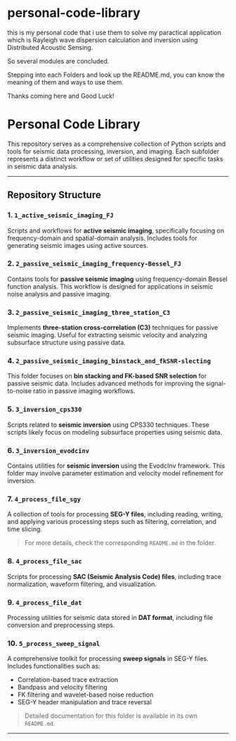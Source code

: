 # personal-code-library

this is my personal code that i use them to solve my paractical application which is Rayleigh wave dispersion calculation and inversion using Distributed Acoustic Sensing.

So several modules are concluded.

Stepping into each Folders and look up the README.md, you can know the meaning of them and ways to use them.

Thanks coming here and Good Luck!




# Personal Code Library

This repository serves as a comprehensive collection of Python scripts and tools for seismic data processing, inversion, and imaging. Each subfolder represents a distinct workflow or set of utilities designed for specific tasks in seismic data analysis.

---

## Repository Structure

### 1. `1_active_seismic_imaging_FJ`
Scripts and workflows for **active seismic imaging**, specifically focusing on frequency-domain and spatial-domain analysis. Includes tools for generating seismic images using active sources.

### 2. `2_passive_seismic_imaging_frequency-Bessel_FJ`
Contains tools for **passive seismic imaging** using frequency-domain Bessel function analysis. This workflow is designed for applications in seismic noise analysis and passive imaging.

### 3. `2_passive_seismic_imaging_three_station_C3`
Implements **three-station cross-correlation (C3)** techniques for passive seismic imaging. Useful for extracting seismic velocity and analyzing subsurface structure using passive data.

### 4. `2_passive_seismic_imaging_binstack_and_fkSNR-slecting`
This folder focuses on **bin stacking and FK-based SNR selection** for passive seismic data. Includes advanced methods for improving the signal-to-noise ratio in passive imaging workflows.

### 5. `3_inversion_cps330`
Scripts related to **seismic inversion** using CPS330 techniques. These scripts likely focus on modeling subsurface properties using seismic data.

### 6. `3_inversion_evodcinv`
Contains utilities for **seismic inversion** using the EvodcInv framework. This folder may involve parameter estimation and velocity model refinement for inversion.

### 7. `4_process_file_sgy`
A collection of tools for processing **SEG-Y files**, including reading, writing, and applying various processing steps such as filtering, correlation, and time slicing. 

> For more details, check the corresponding `README.md` in the folder.

### 8. `4_process_file_sac`
Scripts for processing **SAC (Seismic Analysis Code) files**, including trace normalization, waveform filtering, and visualization.

### 9. `4_process_file_dat`
Processing utilities for seismic data stored in **DAT format**, including file conversion and preprocessing steps.

### 10. `5_process_sweep_signal`
A comprehensive toolkit for processing **sweep signals** in SEG-Y files. Includes functionalities such as:
- Correlation-based trace extraction
- Bandpass and velocity filtering
- FK filtering and wavelet-based noise reduction
- SEG-Y header manipulation and trace reversal

> Detailed documentation for this folder is available in its own `README.md`.

---
